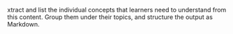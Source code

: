 xtract and list the individual concepts that learners need to understand from this content. Group them under their topics, and structure the output as Markdown.
